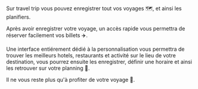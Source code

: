 Sur travel trip vous pouvez enregistrer tout vos voyages :world_map:, et ainsi les planifiers.

Après avoir enregistrer votre voyage, un accès rapide vous permettra de réserver facilement vos billets :airplane:.

Une interface entiérement dédié à la personnalisation vous permettra de trouver les meilleurs hotels, restaurants et activité sur le lieu de votre destination, vous pourrez ensuite les enregistrer, définir une horaire et ainsi les retrouver sur votre planning :calendar:.

Il ne vous reste plus qu'à profiter de votre voyage :smiling_face_with_three_hearts:.
